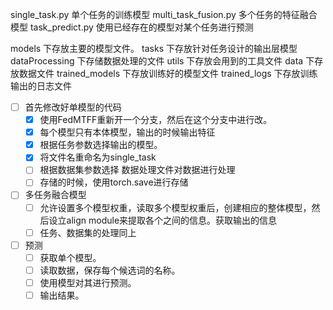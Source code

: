 single_task.py 单个任务的训练模型
multi_task_fusion.py 多个任务的特征融合模型
task_predict.py 使用已经存在的模型对某个任务进行预测

models 下存放主要的模型文件。
tasks 下存放针对任务设计的输出层模型
dataProcessing 下存储数据处理的文件
utils 下存放会用到的工具文件
data 下存放数据文件
trained_models 下存放训练好的模型文件
trained_logs 下存放训练输出的日志文件


- [ ] 首先修改好单模型的代码
  - [x] 使用FedMTFF重新开一个分支，然后在这个分支中进行改。
  - [x] 每个模型只有本体模型，输出的时候输出特征
  - [x] 根据任务参数选择输出的模型。
  - [x] 将文件名重命名为single_task
  - [ ] 根据数据集参数选择 数据处理文件对数据进行处理
  - [ ] 存储的时候，使用torch.save进行存储
- [ ] 多任务融合模型
  - [ ] 允许设置多个模型权重，读取多个模型权重后，创建相应的整体模型，然后设立align module来提取各个之间的信息。获取输出的信息
  - [ ] 任务、数据集的处理同上
- [ ] 预测
  - [ ] 获取单个模型。
  - [ ] 读取数据，保存每个候选词的名称。
  - [ ] 使用模型对其进行预测。
  - [ ] 输出结果。